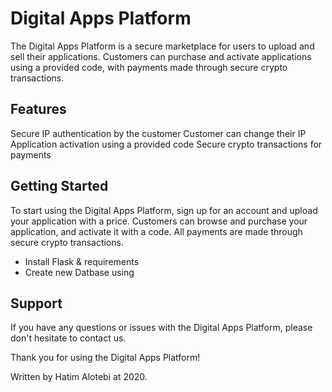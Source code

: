 # Digital Apps Platform


The Digital Apps Platform is a secure marketplace for users to upload and sell their applications. Customers can purchase and activate applications using a provided code, with payments made through secure crypto transactions.

## Features


Secure IP authentication by the customer
Customer can change their IP
Application activation using a provided code
Secure crypto transactions for payments


## Getting Started


To start using the Digital Apps Platform, sign up for an account and upload your application with a price. Customers can browse and purchase your application, and activate it with a code. All payments are made through secure crypto transactions.

- Install Flask & requirements 
- Create new Datbase using 


## Support


If you have any questions or issues with the Digital Apps Platform, please don't hesitate to contact us.

Thank you for using the Digital Apps Platform!

Written by Hatim Alotebi at 2020.
